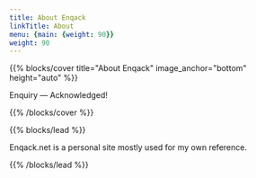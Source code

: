 ```yaml
---
title: About Enqack
linkTitle: About
menu: {main: {weight: 90}}
weight: 90
---
```


{{% blocks/cover title="About Enqack" image_anchor="bottom" height="auto" %}}

<p class="lead mt-5">Enquiry &mdash; Acknowledged!</p>

{{% /blocks/cover %}}

{{% blocks/lead %}}

Enqack.net is a personal site mostly used for my own reference.

{{% /blocks/lead %}}

